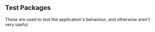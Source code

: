 ## Test Packages 

These are used to test the application's behaviour, and otherwise aren't very useful.
